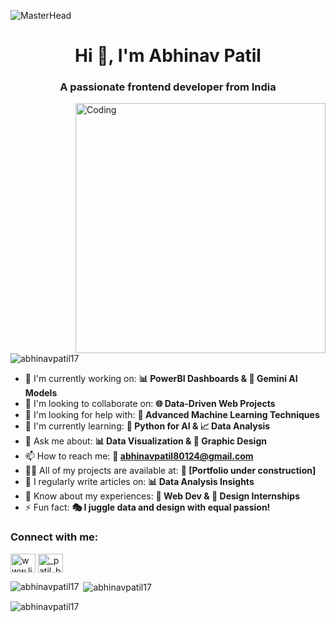 ![MasterHead](https://1.bp.blogspot.com/-7A4WynwLsMw/XbBpCXG8fHI/AAAAAAAAMt4/uOa1bpLskYgrwGbllhSu2SDj_Mig8SXJQCLcBGAsYHQ/s1600/2000_600px.gif
)
<h1 align="center">Hi 👋, I'm Abhinav Patil</h1>
<h3 align="center">A passionate frontend developer from India</h3>
<img align="right" alt="Coding" width="400" src="https://cdn.dribbble.com/users/1162077/screenshots/3848914/programmer.gif"/>

<p align="left"> <img src="https://komarev.com/ghpvc/?username=abhinavpatil17&label=Profile%20views&color=0e75b6&style=flat" alt="abhinavpatil17" /> </p>

- 🔭 I'm currently working on: **📊 PowerBI Dashboards & 🤖 Gemini AI Models**
- 👯 I'm looking to collaborate on: **🌐 Data-Driven Web Projects**
- 🤝 I'm looking for help with: **🧠 Advanced Machine Learning Techniques**
- 🌱 I'm currently learning: **🐍 Python for AI & 📈 Data Analysis**
- 💬 Ask me about: **📊 Data Visualization & 🎨 Graphic Design**
- 📫 How to reach me: **📧 abhinavpatil80124@gmail.com**
- 👨‍💻 All of my projects are available at: **🚧 [Portfolio under construction]**
- 📝 I regularly write articles on: **📊 Data Analysis Insights**
- 📄 Know about my experiences: **💼 Web Dev & 🎨 Design Internships**
- ⚡ Fun fact: **🎭 I juggle data and design with equal passion!**

<h3 align="left">Connect with me:</h3>
<p align="left">
<a href="https://linkedin.com/in/www.linkedin.com/in/abhinav-patil-developer" target="blank"><img align="center" src="https://raw.githubusercontent.com/rahuldkjain/github-profile-readme-generator/master/src/images/icons/Social/linked-in-alt.svg" alt="www.linkedin.com/in/abhinav-patil-developer" height="30" width="40" /></a>
<a href="https://instagram.com/_patil_bhau_" target="blank"><img align="center" src="https://raw.githubusercontent.com/rahuldkjain/github-profile-readme-generator/master/src/images/icons/Social/instagram.svg" alt="_patil_bhau_" height="30" width="40" /></a>
</p>

<p><img align="left" src="https://github-readme-stats.vercel.app/api/top-langs?username=abhinavpatil17&show_icons=true&locale=en&layout=compact" alt="abhinavpatil17" /></p>

<p>&nbsp;<img align="center" src="https://github-readme-stats.vercel.app/api?username=abhinavpatil17&show_icons=true&locale=en" alt="abhinavpatil17" /></p>

<p><img align="center" src="https://github-readme-streak-stats.herokuapp.com/?user=abhinavpatil17&" alt="abhinavpatil17" /></p>
